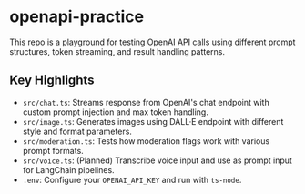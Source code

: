 # openapi-practice

This repo is a playground for testing OpenAI API calls using different prompt structures, token streaming, and result handling patterns.

## Key Highlights

- `src/chat.ts`: Streams response from OpenAI's chat endpoint with custom prompt injection and max token handling.
- `src/image.ts`: Generates images using DALL·E endpoint with different style and format parameters.
- `src/moderation.ts`: Tests how moderation flags work with various prompt formats.
- `src/voice.ts`: (Planned) Transcribe voice input and use as prompt input for LangChain pipelines.
- `.env`: Configure your `OPENAI_API_KEY` and run with `ts-node`.
